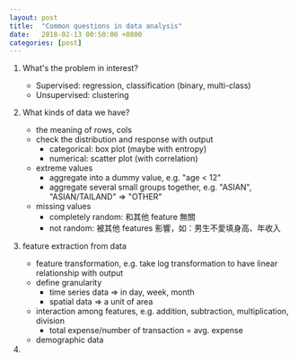 ```yaml
---
layout: post
title:  "Common questions in data analysis"
date:   2018-02-13 00:50:00 +0800
categories: [post]
---
```


1. What's the problem in interest?
	- Supervised: regression, classification (binary, multi-class)
	- Unsupervised: clustering

2. What kinds of data we have?
	- the meaning of rows, cols
	- check the distribution and response with output
		- categorical: box plot (maybe with entropy)
		- numerical: scatter plot (with correlation)
	- extreme values
		- aggregate into a dummy value, e.g. "age < 12"
		- aggregate several small groups together, e.g. "ASIAN", "ASIAN/TAILAND" => "OTHER"
	- missing values
		- completely random: 和其他 feature 無關
		- not random: 被其他 features 影響，如：男生不愛填身高、年收入

3. feature extraction from data
	- feature transformation, e.g. take log transformation to have linear relationship with output
	- define granularity
		- time series data => in day, week, month
		- spatial data => a unit of area
	- interaction among features, e.g. addition, subtraction, multiplication, division
		- total expense/number of transaction = avg. expense
	- demographic data

4.